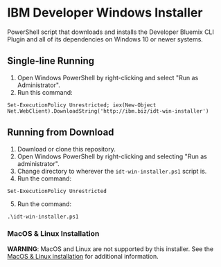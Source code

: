 # IBM Developer Windows Installer

PowerShell script that downloads and installs the Developer Bluemix CLI Plugin and all of its dependencies on Windows 10 or newer systems.  

## Single-line Running

1. Open Windows PowerShell by right-clicking and select "Run as Administrator".
2. Run this command:
```
Set-ExecutionPolicy Unrestricted; iex(New-Object Net.WebClient).DownloadString('http://ibm.biz/idt-win-installer')
```

## Running from Download

1. Download or clone this repository.
2. Open Windows PowerShell by right-clicking and selecting "Run as administrator".
3. Change directory to wherever the `idt-win-installer.ps1` script is.
4. Run the command:
```
Set-ExecutionPolicy Unrestricted
```
5. Run the command:
```
.\idt-win-installer.ps1
```


### MacOS &amp; Linux Installation

**WARNING**: MacOS and Linux are not supported by this installer.  See the [MacOS &amp; Linux installation](../linux-installer/README.md) for additional information.
